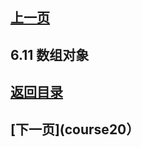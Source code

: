 ## [上一页](course18)

## 6.11 数组对象



## [返回目录](https://wuchengcheng110120.github.io/learnJava)
## [下一页](course20）

